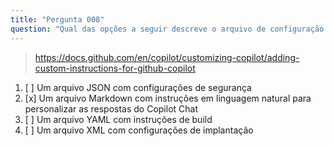 ```yaml
---
title: "Pergunta 008"
question: "Qual das opções a seguir descreve o arquivo de configuração do GitHub Copilot Editor?"
---
```



> https://docs.github.com/en/copilot/customizing-copilot/adding-custom-instructions-for-github-copilot
1. [ ] Um arquivo JSON com configurações de segurança
1. [x] Um arquivo Markdown com instruções em linguagem natural para personalizar as respostas do Copilot Chat
1. [ ] Um arquivo YAML com instruções de build
1. [ ] Um arquivo XML com configurações de implantação
